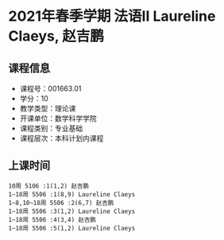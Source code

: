 # 2021年春季学期 法语II Laureline Claeys, 赵吉鹏






## 课程信息

- 课程号：001663.01
- 学分：10
- 教学类型：理论课
- 开课单位：数学科学学院
- 课程类别：专业基础
- 课程层次：本科计划内课程

## 上课时间

```
10周 5106 :1(1,2) 赵吉鹏
1~18周 5506 :1(8,9) Laureline Claeys
1~8,10~18周 5506 :2(6,7) 赵吉鹏
1~18周 5506 :3(1,2) Laureline Claeys
1~18周 5506 :4(3,4) 赵吉鹏
1~18周 5506 :5(1,2) Laureline Claeys
```


